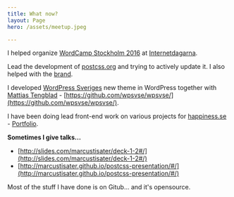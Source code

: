 ```yaml
---
title: What now?
layout: Page
hero: /assets/meetup.jpeg

---
```


I helped organize [WordCamp Stockholm 2016](http://2016.stockholm.wordcamp.org/) at [Internetdagarna](internetdagarna.se).

Lead the development of [postcss.org](http://postcss.org) and trying to actively update it. I also helped with the [brand](https://github.com/postcss/brand).

I developed [WordPress Sveriges](http://wpsv.se) new theme in WordPress together with [Mattias Tengblad](http://eyesx.com/) -  [https://github.com/wpsvse/wpsvse/](https://github.com/wpsvse/wpsvse/).

I have been doing lead front-end work on various projects for [happiness.se](http://www.happiness.se) - [Portfolio](http://www.happiness.se/portfolio).

**Sometimes I give talks...**
* [http://slides.com/marcustisater/deck-1-2#/](http://slides.com/marcustisater/deck-1-2#/)
* [http://marcustisater.github.io/postcss-presentation/#/](http://marcustisater.github.io/postcss-presentation/#/)

Most of the stuff I have done is on Gitub... and it's opensource.
